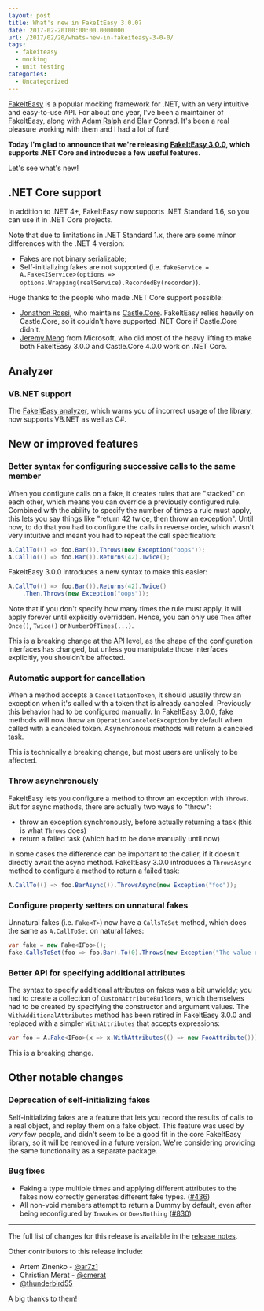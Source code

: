 ```yaml
---
layout: post
title: What's new in FakeItEasy 3.0.0?
date: 2017-02-20T00:00:00.0000000
url: /2017/02/20/whats-new-in-fakeiteasy-3-0-0/
tags:
  - fakeiteasy
  - mocking
  - unit testing
categories:
  - Uncategorized
---
```



[FakeItEasy](https://fakeiteasy.github.io/) is a popular mocking framework for .NET, with an very intuitive and easy-to-use API. For about one year, I've been a maintainer of FakeItEasy, along with [Adam Ralph](https://github.com/adamralph/) and [Blair Conrad](https://github.com/blairconrad/). It's been a real pleasure working with them and I had a lot of fun!

**Today I'm glad to announce that we're releasing [FakeItEasy 3.0.0](https://github.com/FakeItEasy/FakeItEasy/releases/tag/3.0.0), which supports .NET Core and introduces a few useful features.**

Let's see what's new!

## .NET Core support

In addition to .NET 4+, FakeItEasy now supports .NET Standard 1.6, so you can use it in .NET Core projects.

Note that due to limitations in .NET Standard 1.x, there are some minor differences with the .NET 4 version:

- Fakes are not binary serializable;
- Self-initializing fakes are not supported (i.e. `fakeService = A.Fake<IService>(options => options.Wrapping(realService).RecordedBy(recorder)`).


Huge thanks to the people who made .NET Core support possible:

- [Jonathon Rossi](https://github.com/jonorossi), who maintains [Castle.Core](https://github.com/castleproject/Core). FakeItEasy relies heavily on Castle.Core, so it couldn't have supported .NET Core if Castle.Core didn't.
- [Jeremy Meng](https://github.com/jeremymeng) from Microsoft, who did most of the heavy lifting to make both FakeItEasy 3.0.0 and Castle.Core 4.0.0 work on .NET Core.


## Analyzer

### VB.NET support

The [FakeItEasy analyzer](http://fakeiteasy.readthedocs.io/en/stable/analyzer/), which warns you of incorrect usage of the library, now supports VB.NET as well as C#.

## New or improved features

### Better syntax for configuring successive calls to the same member

When you configure calls on a fake, it creates rules that are "stacked" on each other, which means you can override a previously configured rule. Combined with the ability to specify the number of times a rule must apply, this lets you say things like "return 42 twice, then throw an exception". Until now, to do that you had to configure the calls in reverse order, which wasn't very intuitive and meant you had to repeat the call specification:

```csharp
A.CallTo(() => foo.Bar()).Throws(new Exception("oops"));
A.CallTo(() => foo.Bar()).Returns(42).Twice();
```

FakeItEasy 3.0.0 introduces a new syntax to make this easier:

```csharp
A.CallTo(() => foo.Bar()).Returns(42).Twice()
    .Then.Throws(new Exception("oops"));
```

Note that if you don't specify how many times the rule must apply, it will apply forever until explicitly overridden. Hence, you can only use `Then` after `Once()`, `Twice()` or `NumberOfTimes(...)`.

This is a breaking change at the API level, as the shape of the configuration interfaces has changed, but unless you manipulate those interfaces explicitly, you shouldn't be affected.

### Automatic support for cancellation

When a method accepts a `CancellationToken`, it should usually throw an exception when it's called with a token that is already canceled. Previously this behavior had to be configured manually. In FakeItEasy 3.0.0, fake methods will now throw an `OperationCanceledException` by default when called with a canceled token. Asynchronous methods will return a canceled task.

This is technically a breaking change, but most users are unlikely to be affected.

### Throw asynchronously

FakeItEasy lets you configure a method to throw an exception with `Throws`. But for async methods, there are actually two ways to "throw":

- throw an exception synchronously, before actually returning a task (this is what `Throws` does)
- return a failed task (which had to be done manually until now)


In some cases the difference can be important to the caller, if it doesn't directly await the async method. FakeItEasy 3.0.0 introduces a `ThrowsAsync` method to configure a method to return a failed task:

```csharp
A.CallTo(() => foo.BarAsync()).ThrowsAsync(new Exception("foo"));
```

### Configure property setters on unnatural fakes

Unnatural fakes (i.e. `Fake<T>`) now have a `CallsToSet` method, which does the same as `A.CallToSet` on natural fakes:

```csharp
var fake = new Fake<IFoo>();
fake.CallsToSet(foo => foo.Bar).To(0).Throws(new Exception("The value of Bar can't be 0"));
```

### Better API for specifying additional attributes

The syntax to specify additional attributes on fakes was a bit unwieldy; you had to create a collection of `CustomAttributeBuilder`s, which themselves had to be created by specifying the constructor and argument values. The `WithAdditionalAttributes` method has been retired in FakeItEasy 3.0.0 and replaced with a simpler `WithAttributes` that accepts expressions:

```csharp
var foo = A.Fake<IFoo>(x => x.WithAttributes(() => new FooAttribute()));
```

This is a breaking change.

## Other notable changes

### Deprecation of self-initializing fakes

Self-initializing fakes are a feature that lets you record the results of calls to a real object, and replay them on a fake object. This feature was used by *very* few people, and didn't seem to be a good fit in the core FakeItEasy library, so it will be removed in a future version. We're considering providing the same functionality as a separate package.

### Bug fixes

- Faking a type multiple times and applying different attributes to the fakes now correctly generates different fake types. ([#436](https://github.com/FakeItEasy/FakeItEasy/issues/436))
- All non-void members attempt to return a Dummy by default, even after being reconfigured by `Invokes` or `DoesNothing` ([#830](https://github.com/FakeItEasy/FakeItEasy/issues/830))


* * *

The full list of changes for this release is available in the [release notes](https://github.com/FakeItEasy/FakeItEasy/releases/tag/3.0.0).

Other contributors to this release include:

- Artem Zinenko - [@ar7z1](https://github.com/ar7z1)
- Christian Merat - [@cmerat](https://github.com/cmerat)
- [@thunderbird55](https://github.com/thunderbird55)


A big thanks to them!

